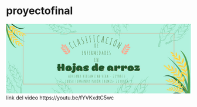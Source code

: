 # proyectofinal
<img src="Banner.jpeg" style="width:700px;">
link del video
https://youtu.be/fYVKxdtC5wc
